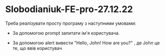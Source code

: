 # Slobodianiuk-FE-pro-27.12.22

Треба реалізувати просту програму з наступними умовами:

- За допомогою prompt запитати ім'я користувача.

- За допомогою alert вивести "Hello, John! How are you?" , де John це те, що ввів користувач